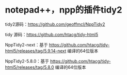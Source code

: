 # notepad++，npp的插件tidy2
tidy2源码：https://github.com/geoffmcl/NppTidy2

tidy 源码：https://github.com/htacg/tidy-html5

NppTidy2-next：基于 https://github.com/htacg/tidy-html5/releases/tag/5.9.14-next 编译的64位版本

NppTidy2-5.8.0：基于 https://github.com/htacg/tidy-html5/releases/tag/5.8.0 编译的64位版本
